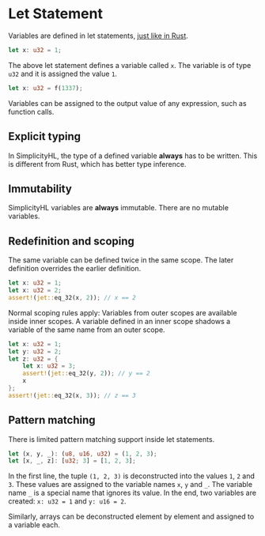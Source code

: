 # Let Statement

Variables are defined in let statements, [just like in Rust](https://doc.rust-lang.org/std/keyword.let.html).

```rust
let x: u32 = 1;
```

The above let statement defines a variable called `x`.
The variable is of type `u32` and it is assigned the value `1`.

```rust
let x: u32 = f(1337);
```

Variables can be assigned to the output value of any expression, such as function calls.

## Explicit typing

In SimplicityHL, the type of a defined variable **always** has to be written.
This is different from Rust, which has better type inference.

## Immutability

SimplicityHL variables are **always** immutable.
There are no mutable variables.

## Redefinition and scoping

The same variable can be defined twice in the same scope.
The later definition overrides the earlier definition.

```rust
let x: u32 = 1;
let x: u32 = 2;
assert!(jet::eq_32(x, 2)); // x == 2
```

Normal scoping rules apply:
Variables from outer scopes are available inside inner scopes.
A variable defined in an inner scope shadows a variable of the same name from an outer scope.

```rust
let x: u32 = 1;
let y: u32 = 2;
let z: u32 = {
    let x: u32 = 3;
    assert!(jet::eq_32(y, 2)); // y == 2
    x
};
assert!(jet::eq_32(x, 3)); // z == 3
```

## Pattern matching

There is limited pattern matching support inside let statements.

```rust
let (x, y, _): (u8, u16, u32) = (1, 2, 3);
let [x, _, z]: [u32; 3] = [1, 2, 3];
```

In the first line, the tuple `(1, 2, 3)` is deconstructed into the values `1`, `2` and `3`.
These values are assigned to the variable names `x`, `y` and `_`.
The variable name `_` is a special name that ignores its value.
In the end, two variables are created: `x: u32 = 1` and `y: u16 = 2`.

Similarly, arrays can be deconstructed element by element and assigned to a variable each.
